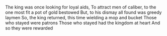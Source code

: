 The king was once looking for loyal aids,
To attract men of caliber, to the one most fit a pot of gold bestowed
But, to his dismay all found was greedy laymen
So, the king returned, this time wielding a mop and bucket
Those who stayed were patrons
Those who stayed had the kingdom at heart
And so they were rewarded